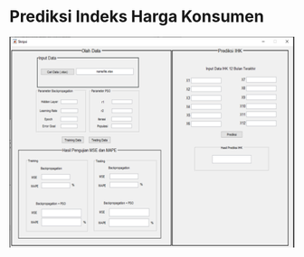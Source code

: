 # Prediksi Indeks Harga Konsumen

![xx](https://github.com/hafidzali04/Project/blob/dcf44871c9c1f8ea3ed3dc3d0dbeba43cbef7571/Data%20Science/Consumer%20Price%20Index%20Prediction%20Using%20Backpropagation%20Algorithm%20With%20Particle%20Swarm%20Optimization/Screenshot%202021-07-24%20173727.png)
